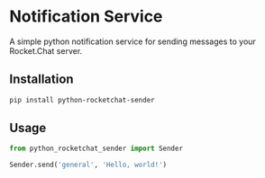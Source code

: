 # Notification Service

A simple python notification service for sending messages to your Rocket.Chat server.

## Installation

```bash
pip install python-rocketchat-sender
```
## Usage

```python
from python_rocketchat_sender import Sender

Sender.send('general', 'Hello, world!')
```